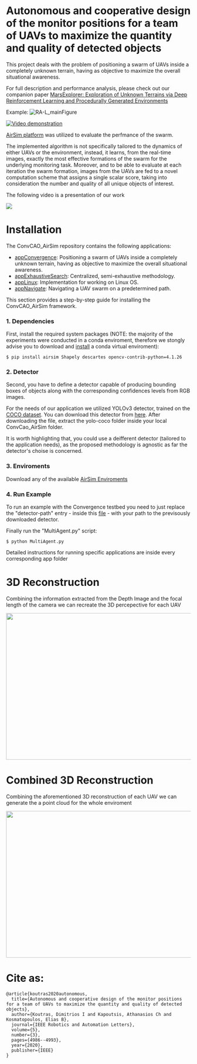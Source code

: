 # Autonomous and cooperative design of the monitor positions for a team of UAVs to maximize the quantity and quality of detected objects #

This project deals with the problem of positioning a swarm of UAVs inside a completely unknown terrain, having as objective to maximize the overall situational awareness.

For full description and performance analysis, please check out our companion paper [MarsExplorer: Exploration of Unknown Terrains via Deep Reinforcement Learning and Procedurally Generated Environments](https://arxiv.org/abs/2007.01247)

Example:
![RA-L_mainFigure](http://kapoutsis.info/wp-content/uploads/2020/02/RA-L_mainFigure.png)

[![Video demonstration](http://kapoutsis.info/wp-content/uploads/2020/02/video_thumbnail.png)](https://www.youtube.com/watch?v=L8ycmS20rZs)

[AirSim platform](https://github.com/microsoft/AirSim) was utilized to evaluate the perfmance of the swarm.

The implemented algorithm is not specifically tailored to the dynamics of either UAVs or the environment, instead, it learns, from the real-time images, exactly the most effective formations of the swarm for the underlying monitoring task. Moreover, and to be able to evaluate at each iteration the swarm formation, images from the UAVs are fed to a novel computation scheme that assigns a single scalar score, taking into consideration the number and quality of all unique objects of interest.

The following video is a presentation of our work

[![](http://img.youtube.com/vi/C53Gsex-op8/0.jpg)](http://www.youtube.com/watch?v=C53Gsex-op8 "")

# Installation #

The ConvCAO_AirSim repository contains the following applications:
- [appConvergence](https://github.com/dimikout3/ConvCAO_AirSim/tree/master/appConvergence): Positioning a swarm of UAVs inside a completely unknown terrain, having as objective to maximize the overall situational awareness.
- [appExhaustiveSearch](https://github.com/dimikout3/ConvCAO_AirSim/tree/master/appExhaustiveSearch): Centralized, semi-exhaustive methodology.
- [appLinux](https://github.com/dimikout3/ConvCAO_AirSim/tree/master/appLinux): Implementation for working on Linux OS.
- [appNavigate](https://github.com/dimikout3/ConvCAO_AirSim/tree/master/appNavigate): Navigating a UAV swarm on a predetermined path.

This section provides a step-by-step guide for installing the ConvCAO_AirSim framework.

### 1. Dependencies
First, install the required system packages
(NOTE: the majority of the experiments were conducted in a conda enviroment, therefore we stongly advise you to download and [install](https://docs.conda.io/projects/conda/en/latest/user-guide/install/) a conda virtual enviroment):
```
$ pip install airsim Shapely descartes opencv-contrib-python=4.1.26
```

### 2. Detector
Second, you have to define a detector capable of producing bounding boxes of objects along with the corresponding confidences levels from RGB images.

For the needs of our application we utilized YOLOv3 detector, trained on the [COCO dataset](http://cocodataset.org/#home). You can download this detector from [here](https://convcao.hopto.org/index.php/s/mh8WIDpprE70SO3). After downloading the file, extract the yolo-coco folder inside your local ConvCao_AirSim folder.

It is worth highlighting that, you could use a deifferent detector (tailored to the application needs), as the proposed methodology is agnostic as far the detector's choise is concerned.

### 3. Enviroments
Download any of the available [AirSim Enviroments](https://github.com/microsoft/AirSim/releases)

### 4. Run Example
To run an example with the Convergence testbed you need to just replace the "detector-path" entry - inside this [file](https://github.com/dimikout3/ConvCAO_AirSim/blob/master/appConvergence/appSettings.json) - with your path to the previsously downloaded detector.

Finally run the "MultiAgent.py" script:
```
$ python MultiAgent.py
```
Detailed instructions for running specific applications are inside every corresponding app folder


# 3D Reconstruction #
Combining the information extracted from the Depth Image and the focal length of the camera we can recreate the 3D percepective for each UAV
<p align="center">
  <img width="712" height="400" src="Videos/toGiF.gif">
</p>

# Combined 3D Reconstruction #
Combining the aforementioned 3D reconstruction of each UAV we can generate the a point cloud for the whole enviroment
<p align="center">
  <img width="712" height="400" src="Videos/combined.gif">
</p>

# Cite as: #

```
@article{koutras2020autonomous,
  title={Autonomous and cooperative design of the monitor positions for a team of UAVs to maximize the quantity and quality of detected objects},
  author={Koutras, Dimitrios I and Kapoutsis, Athanasios Ch and Kosmatopoulos, Elias B},
  journal={IEEE Robotics and Automation Letters},
  volume={5},
  number={3},
  pages={4986--4993},
  year={2020},
  publisher={IEEE}
}
```
